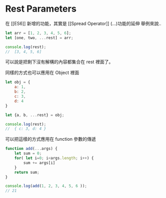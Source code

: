 # Rest Parameters
在 [[ES6]] 新增的功能，其實是 [[Spread Operator]] (...)功能的延伸
舉例來說..
```js
let arr = [1, 2, 3, 4, 5, 6];
let [one, two, ...rest] = arr;

console.log(rest);
//  [3, 4, 5, 6]
```
可以說是把剩下沒有解構的內容都集合在 rest 裡面了。

同樣的方式也可以應用在 Object 裡面
```js
let obj = {
	a: 1, 
	b: 2, 
	c: 3,
	d: 4
}

let {a, b, ...rest} = obj;

console.log(rest);
//  { c: 3, d: 4 }
```

可以把這樣的方式應用在 function 參數的傳遞
```js
function add(...args) {
	let sum = 0;
	for( let i=0; i<args.length; i++) {
		sum += args[i]
	}
	return sum;
}

console.log(add(1, 2, 3, 4, 5, 6 ));
// 21
```